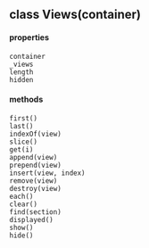 ## class Views(container)  
#### properties  
    container  
    _views  
    length  
    hidden  
#### methods  
    first()  
    last()  
    indexOf(view)  
    slice()  
    get(i)  
    append(view)  
    prepend(view)  
    insert(view, index)  
    remove(view)  
    destroy(view)  
    each()  
    clear()  
    find(section)  
    displayed()  
    show()  
    hide()  
